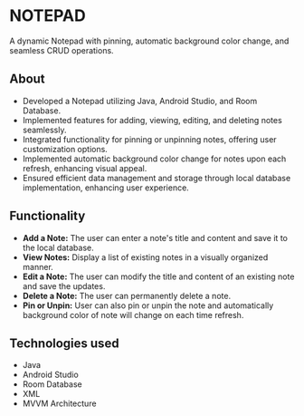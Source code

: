 # NOTEPAD
A dynamic Notepad with pinning, automatic background color change, and seamless CRUD operations.

## About
* Developed a Notepad utilizing Java, Android Studio, and Room Database.
* Implemented features for adding, viewing, editing, and deleting notes seamlessly.
* Integrated functionality for pinning or unpinning notes, offering user customization options.
* Implemented automatic background color change for notes upon each refresh, enhancing visual appeal.
* Ensured efficient data management and storage through local database implementation, enhancing user experience.

## Functionality
* **Add a Note:** The user can enter a note's title and content and save it to the local database.
* **View Notes:** Display a list of existing notes in a visually organized manner.
* **Edit a Note:** The user can modify the title and content of an existing note and save the updates.
* **Delete a Note:** The user can permanently delete a note.
* **Pin or Unpin:** User can also pin or unpin the note and automatically background color of note will change on each time refresh.

## Technologies used
* Java
* Android Studio
* Room Database
* XML
* MVVM Architecture 
